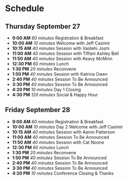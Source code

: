 # Schedule

## Thursday September 27

- **9:00 AM** _60 minutes_ Registration & Breakfast
- **10:00 AM** _10 minutes_ Welcome with Jeff Casimir
- **10:15 AM** _40 minutes_ Session with Vaidehi Joshi
- **11:00 AM** _40 minutes_ Session with Tiffani Ashley Bell
- **11:50 AM** _40 minutes_ Session with Keavy McMinn
- **12:30 PM** _60 minutes_ Lunch
- **1:30 PM** _20 minutes_ Reconvene
- **1:50 PM** _40 minutes_ Session with Katrina Owen
- **2:40 PM** _40 minutes_ Session To Be Announced
- **3:30 PM** _40 minutes_ Session To Be Announced
- **4:20 PM** _10 minutes_ Day 1 Closing
- **4:30 PM** _120 minutes_ Social & Happy Hour

## Friday September 28

- **9:00 AM** _60 minutes_ Registration & Breakfast
- **10:00 AM** _10 minutes_ Day 2 Welcome with Jeff Casimir
- **10:15 AM** _40 minutes_ Session with Aaron Patterson
- **11:00 AM** _40 minutes_ Session To Be Announced
- **11:50 AM** _40 minutes_ Session with Cat Noone
- **12:30 PM** _60 minutes_ Lunch
- **1:30 PM** _20 minutes_ Reconvene
- **1:50 PM** _40 minutes_ Session To Be Announced
- **2:40 PM** _40 minutes_ Session To Be Announced
- **3:30 PM** _40 minutes_ Session To Be Announced
- **4:20 PM** _10 minutes_ Conference Closing & Thanks
